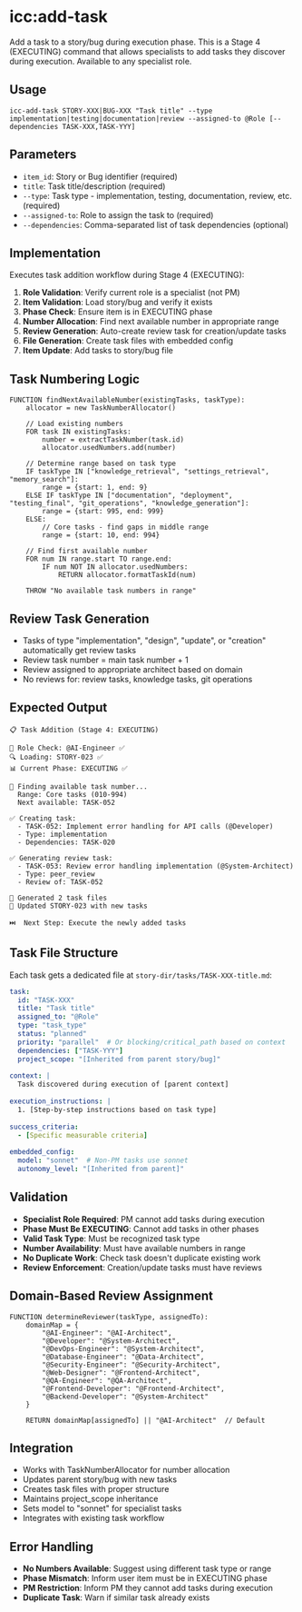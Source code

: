 # icc:add-task

Add a task to a story/bug during execution phase. This is a Stage 4 (EXECUTING) command that allows specialists to add tasks they discover during execution. Available to any specialist role.

## Usage
```
icc-add-task STORY-XXX|BUG-XXX "Task title" --type implementation|testing|documentation|review --assigned-to @Role [--dependencies TASK-XXX,TASK-YYY]
```

## Parameters
- `item_id`: Story or Bug identifier (required)
- `title`: Task title/description (required)
- `--type`: Task type - implementation, testing, documentation, review, etc. (required)
- `--assigned-to`: Role to assign the task to (required)
- `--dependencies`: Comma-separated list of task dependencies (optional)

## Implementation
Executes task addition workflow during Stage 4 (EXECUTING):

1. **Role Validation**: Verify current role is a specialist (not PM)
2. **Item Validation**: Load story/bug and verify it exists
3. **Phase Check**: Ensure item is in EXECUTING phase
4. **Number Allocation**: Find next available number in appropriate range
5. **Review Generation**: Auto-create review task for creation/update tasks
6. **File Generation**: Create task files with embedded config
7. **Item Update**: Add tasks to story/bug file

## Task Numbering Logic
```pseudocode
FUNCTION findNextAvailableNumber(existingTasks, taskType):
    allocator = new TaskNumberAllocator()
    
    // Load existing numbers
    FOR task IN existingTasks:
        number = extractTaskNumber(task.id)
        allocator.usedNumbers.add(number)
    
    // Determine range based on task type
    IF taskType IN ["knowledge_retrieval", "settings_retrieval", "memory_search"]:
        range = {start: 1, end: 9}
    ELSE IF taskType IN ["documentation", "deployment", "testing_final", "git_operations", "knowledge_generation"]:
        range = {start: 995, end: 999}
    ELSE:
        // Core tasks - find gaps in middle range
        range = {start: 10, end: 994}
    
    // Find first available number
    FOR num IN range.start TO range.end:
        IF num NOT IN allocator.usedNumbers:
            RETURN allocator.formatTaskId(num)
    
    THROW "No available task numbers in range"
```

## Review Task Generation
- Tasks of type "implementation", "design", "update", or "creation" automatically get review tasks
- Review task number = main task number + 1
- Review assigned to appropriate architect based on domain
- No reviews for: review tasks, knowledge tasks, git operations

## Expected Output
```
📋 Task Addition (Stage 4: EXECUTING)

🔐 Role Check: @AI-Engineer ✅
🔍 Loading: STORY-023 ✅
📊 Current Phase: EXECUTING ✅

🔢 Finding available task number...
  Range: Core tasks (010-994)
  Next available: TASK-052

✅ Creating task:
  - TASK-052: Implement error handling for API calls (@Developer)
  - Type: implementation
  - Dependencies: TASK-020

✅ Generating review task:
  - TASK-053: Review error handling implementation (@System-Architect)
  - Type: peer_review
  - Review of: TASK-052

📁 Generated 2 task files
📝 Updated STORY-023 with new tasks

⏭️  Next Step: Execute the newly added tasks
```

## Task File Structure
Each task gets a dedicated file at `story-dir/tasks/TASK-XXX-title.md`:
```yaml
task:
  id: "TASK-XXX"
  title: "Task title"
  assigned_to: "@Role"
  type: "task_type"
  status: "planned"
  priority: "parallel"  # Or blocking/critical_path based on context
  dependencies: ["TASK-YYY"]
  project_scope: "[Inherited from parent story/bug]"
  
context: |
  Task discovered during execution of [parent context]
  
execution_instructions: |
  1. [Step-by-step instructions based on task type]
  
success_criteria:
  - [Specific measurable criteria]
  
embedded_config:
  model: "sonnet"  # Non-PM tasks use sonnet
  autonomy_level: "[Inherited from parent]"
```

## Validation
- **Specialist Role Required**: PM cannot add tasks during execution
- **Phase Must Be EXECUTING**: Cannot add tasks in other phases
- **Valid Task Type**: Must be recognized task type
- **Number Availability**: Must have available numbers in range
- **No Duplicate Work**: Check task doesn't duplicate existing work
- **Review Enforcement**: Creation/update tasks must have reviews

## Domain-Based Review Assignment
```pseudocode
FUNCTION determineReviewer(taskType, assignedTo):
    domainMap = {
        "@AI-Engineer": "@AI-Architect",
        "@Developer": "@System-Architect",
        "@DevOps-Engineer": "@System-Architect",
        "@Database-Engineer": "@Data-Architect",
        "@Security-Engineer": "@Security-Architect",
        "@Web-Designer": "@Frontend-Architect",
        "@QA-Engineer": "@QA-Architect",
        "@Frontend-Developer": "@Frontend-Architect",
        "@Backend-Developer": "@System-Architect"
    }
    
    RETURN domainMap[assignedTo] || "@AI-Architect"  // Default
```

## Integration
- Works with TaskNumberAllocator for number allocation
- Updates parent story/bug with new tasks
- Creates task files with proper structure
- Maintains project_scope inheritance
- Sets model to "sonnet" for specialist tasks
- Integrates with existing task workflow

## Error Handling
- **No Numbers Available**: Suggest using different task type or range
- **Phase Mismatch**: Inform user item must be in EXECUTING phase
- **PM Restriction**: Inform PM they cannot add tasks during execution
- **Duplicate Task**: Warn if similar task already exists